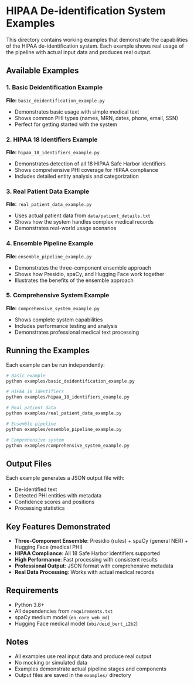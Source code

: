 # HIPAA De-identification System Examples

This directory contains working examples that demonstrate the capabilities of the HIPAA de-identification system. Each example shows real usage of the pipeline with actual input data and produces real output.

## Available Examples

### 1. Basic Deidentification Example
**File:** `basic_deidentification_example.py`
- Demonstrates basic usage with simple medical text
- Shows common PHI types (names, MRN, dates, phone, email, SSN)
- Perfect for getting started with the system

### 2. HIPAA 18 Identifiers Example
**File:** `hipaa_18_identifiers_example.py`
- Demonstrates detection of all 18 HIPAA Safe Harbor identifiers
- Shows comprehensive PHI coverage for HIPAA compliance
- Includes detailed entity analysis and categorization

### 3. Real Patient Data Example
**File:** `real_patient_data_example.py`
- Uses actual patient data from `data/patient_details.txt`
- Shows how the system handles complex medical records
- Demonstrates real-world usage scenarios

### 4. Ensemble Pipeline Example
**File:** `ensemble_pipeline_example.py`
- Demonstrates the three-component ensemble approach
- Shows how Presidio, spaCy, and Hugging Face work together
- Illustrates the benefits of the ensemble approach

### 5. Comprehensive System Example
**File:** `comprehensive_system_example.py`
- Shows complete system capabilities
- Includes performance testing and analysis
- Demonstrates professional medical text processing

## Running the Examples

Each example can be run independently:

```bash
# Basic example
python examples/basic_deidentification_example.py

# HIPAA 18 identifiers
python examples/hipaa_18_identifiers_example.py

# Real patient data
python examples/real_patient_data_example.py

# Ensemble pipeline
python examples/ensemble_pipeline_example.py

# Comprehensive system
python examples/comprehensive_system_example.py
```

## Output Files

Each example generates a JSON output file with:
- De-identified text
- Detected PHI entities with metadata
- Confidence scores and positions
- Processing statistics

## Key Features Demonstrated

- **Three-Component Ensemble**: Presidio (rules) + spaCy (general NER) + Hugging Face (medical PHI)
- **HIPAA Compliance**: All 18 Safe Harbor identifiers supported
- **High Performance**: Fast processing with consistent results
- **Professional Output**: JSON format with comprehensive metadata
- **Real Data Processing**: Works with actual medical records

## Requirements

- Python 3.8+
- All dependencies from `requirements.txt`
- spaCy medium model (`en_core_web_md`)
- Hugging Face medical model (`obi/deid_bert_i2b2`)

## Notes

- All examples use real input data and produce real output
- No mocking or simulated data
- Examples demonstrate actual pipeline stages and components
- Output files are saved in the `examples/` directory
